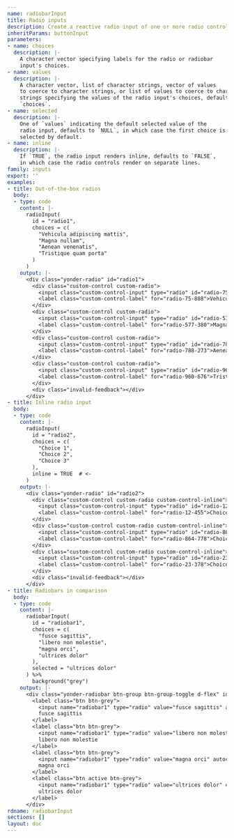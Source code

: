 ```yaml
---
name: radiobarInput
title: Radio inputs
description: Create a reactive radio input of one or more radio controls.
inheritParams: buttonInput
parameters:
- name: choices
  description: |-
    A character vector specifying labels for the radio or radiobar
    input's choices.
- name: values
  description: |-
    A character vector, list of character strings, vector of values
    to coerce to character strings, or list of values to coerce to character
    strings specifying the values of the radio input's choices, defaults to
    `choices`.
- name: selected
  description: |-
    One of `values` indicating the default selected value of the
    radio input, defaults to `NULL`, in which case the first choice is
    selected by default.
- name: inline
  description: |-
    If `TRUE`, the radio input renders inline, defaults to `FALSE`,
    in which case the radio controls render on separate lines.
family: inputs
export: ''
examples:
- title: Out-of-the-box radios
  body:
  - type: code
    content: |-
      radioInput(
        id = "radio1",
        choices = c(
          "Vehicula adipiscing mattis",
          "Magna nullam",
          "Aenean venenatis",
          "Tristique quam porta"
        )
      )
    output: |-
      <div class="yonder-radio" id="radio1">
        <div class="custom-control custom-radio">
          <input class="custom-control-input" type="radio" id="radio-75-888" name="radio1" value="Vehicula adipiscing mattis" autocomplete="off"/>
          <label class="custom-control-label" for="radio-75-888">Vehicula adipiscing mattis</label>
        </div>
        <div class="custom-control custom-radio">
          <input class="custom-control-input" type="radio" id="radio-577-380" name="radio1" value="Magna nullam" autocomplete="off"/>
          <label class="custom-control-label" for="radio-577-380">Magna nullam</label>
        </div>
        <div class="custom-control custom-radio">
          <input class="custom-control-input" type="radio" id="radio-788-273" name="radio1" value="Aenean venenatis" autocomplete="off"/>
          <label class="custom-control-label" for="radio-788-273">Aenean venenatis</label>
        </div>
        <div class="custom-control custom-radio">
          <input class="custom-control-input" type="radio" id="radio-960-676" name="radio1" value="Tristique quam porta" autocomplete="off"/>
          <label class="custom-control-label" for="radio-960-676">Tristique quam porta</label>
        </div>
        <div class="invalid-feedback"></div>
      </div>
- title: Inline radio input
  body:
  - type: code
    content: |-
      radioInput(
        id = "radio2",
        choices = c(
          "Choice 1",
          "Choice 2",
          "Choice 3"
        ),
        inline = TRUE  # <-
      )
    output: |-
      <div class="yonder-radio" id="radio2">
        <div class="custom-control custom-radio custom-control-inline">
          <input class="custom-control-input" type="radio" id="radio-12-455" name="radio2" value="Choice 1" autocomplete="off"/>
          <label class="custom-control-label" for="radio-12-455">Choice 1</label>
        </div>
        <div class="custom-control custom-radio custom-control-inline">
          <input class="custom-control-input" type="radio" id="radio-864-778" name="radio2" value="Choice 2" autocomplete="off"/>
          <label class="custom-control-label" for="radio-864-778">Choice 2</label>
        </div>
        <div class="custom-control custom-radio custom-control-inline">
          <input class="custom-control-input" type="radio" id="radio-23-378" name="radio2" value="Choice 3" autocomplete="off"/>
          <label class="custom-control-label" for="radio-23-378">Choice 3</label>
        </div>
        <div class="invalid-feedback"></div>
      </div>
- title: Radiobars in comparison
  body:
  - type: code
    content: |-
      radiobarInput(
        id = "radiobar1",
        choices = c(
          "fusce sagittis",
          "libero non molestie",
          "magna orci",
          "ultrices dolor"
        ),
        selected = "ultrices dolor"
      ) %>%
        background("grey")
    output: |-
      <div class="yonder-radiobar btn-group btn-group-toggle d-flex" id="radiobar1" data-toggle="buttons">
        <label class="btn btn-grey">
          <input name="radiobar1" type="radio" value="fusce sagittis" autocomplete="off"/>
          fusce sagittis
        </label>
        <label class="btn btn-grey">
          <input name="radiobar1" type="radio" value="libero non molestie" autocomplete="off"/>
          libero non molestie
        </label>
        <label class="btn btn-grey">
          <input name="radiobar1" type="radio" value="magna orci" autocomplete="off"/>
          magna orci
        </label>
        <label class="btn active btn-grey">
          <input name="radiobar1" type="radio" value="ultrices dolor" checked autocomplete="off"/>
          ultrices dolor
        </label>
      </div>
rdname: radiobarInput
sections: []
layout: doc
---
```

